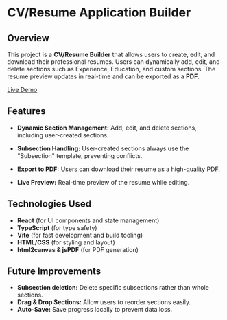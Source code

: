 # CV/Resume Application Builder

## Overview

This project is a **CV/Resume Builder** that allows users to create, edit, and download their professional resumes. Users can dynamically add, edit, and delete sections such as Experience, Education, and custom sections. The resume preview updates in real-time and can be exported as a **PDF.**

[Live Demo](https://fabulous-parfait-f9a6aa.netlify.app)

## Features

- **Dynamic Section Management:** Add, edit, and delete sections, including user-created sections.
- **Subsection Handling:** User-created sections always use the "Subsection" template, preventing conflicts.
- **Export to PDF:** Users can download their resume as a high-quality PDF.

- **Live Preview:** Real-time preview of the resume while editing.

## Technologies Used

- **React** (for UI components and state management)
- **TypeScript** (for type safety)
- **Vite** (for fast development and build tooling)
- **HTML/CSS** (for styling and layout)
- **html2canvas & jsPDF** (for PDF generation)

## Future Improvements

- **Subsection deletion:** Delete specific subsections rather than whole sections.
- **Drag & Drop Sections:** Allow users to reorder sections easily.
- **Auto-Save:** Save progress locally to prevent data loss.
